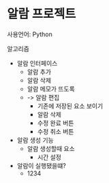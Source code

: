 # 알람 프로젝트

사용언어: Python

알고리즘

- 알람 인터페이스
  - 알람 추가
  - 알람 삭제
  - 알람 메모가 뜨도록
  - -> 알람 편집
    - 기존에 저장된 요소 보이기
    - 알람 삭제
    - 수정 완료 버튼
    - 수정 취소 버튼
- 알람 생성 기능
  - 알람 생성할때 요소
    - 시간 설정
- 알람이 실행됐을떄?
  - 1234
